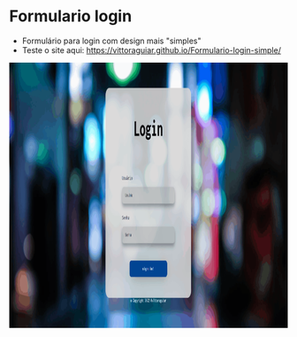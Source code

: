 # Formulario login
- Formulário para login com design mais "simples"
- Teste o site aqui: https://vittoraguiar.github.io/Formulario-login-simple/
<p align="center"><img src="./gif-login.gif" alt="login-gif" width="1024px" height="480px"></p>
